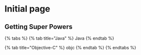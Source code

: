 # Initial page

## Getting Super Powers



{% tabs %}
{% tab title="Java" %}
Java
{% endtab %}

{% tab title="Objective-C" %}
objc
{% endtab %}
{% endtabs %}

